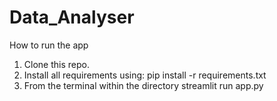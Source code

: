 # Data_Analyser
How to run the app
1. Clone this repo.
2. Install all requirements using: 
   pip install -r requirements.txt 
3. From the terminal within the directory 
    streamlit run app.py
